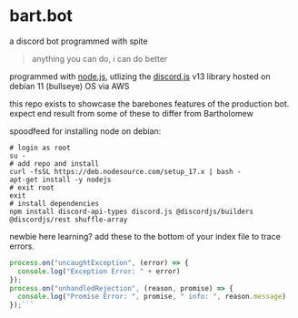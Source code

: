 # bart.bot
a discord bot programmed with spite
> anything you can do, i can do better

programmed with [node.js](https://github.com/nodejs/node), utlizing the [discord.js](https://github.com/discordjs/discord.js) v13 library
hosted on debian 11 (bullseye) OS via AWS

this repo exists to showcase the barebones features of the production bot. expect end result from some of these to differ from Bartholomew

spoodfeed for installing node on debian:
```shell
# login as root
su -
# add repo and install
curl -fsSL https://deb.nodesource.com/setup_17.x | bash -
apt-get install -y nodejs
# exit root
exit
# install dependencies
npm install discord-api-types discord.js @discordjs/builders @discordjs/rest shuffle-array
```
newbie here learning? add these to the bottom of your index file to trace errors.
```javascript
process.on("uncaughtException", (error) => {
  console.log("Exception Error: " + error) 
});
process.on("unhandledRejection", (reason, promise) => {
  console.log("Promise Error: ", promise, " info: ", reason.message)
});```
